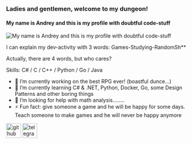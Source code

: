 ### Ladies and gentlemen, welcome to my dungeon!
#### My name is Andrey and this is my profile with doubtful code-stuff
![My name is Andrey and this is my profile with doubtful code-stuff](https://sun9-78.userapi.com/impg/Fuz5QjzQqCPcVgt9xbWIPMS58D6OxQaiUoS8tg/1MD2egKV_zE.jpg?size=604x340&quality=96&sign=ea640e172f8d2c80060141ba4d7861eb&c_uniq_tag=GXXoL154sXp_37Te-VHuDpPqeGbvywY_YHjSldfAf50&type=album)

I can explain my dev-activity with 3 words: Games-Studying-RandomSh**

Actually, there are 4 words, but who cares?

Skills: C# / C / C++ / Python / Go / Java

- 🔭 I’m currently working on the best RPG ever! (boastful dunce...) 
- 🌱 I’m currently learning C# & .NET, Python, Docker, Go,  some Design Patterns and other boring things 
- 🤔 I’m looking for help with math analysis........ 
- ⚡ Fun fact: give someone a game and he will be happy for some days. Teach someone to make games and he will never be happy anymore

[<img src='https://cdn.jsdelivr.net/npm/simple-icons@3.0.1/icons/github.svg' alt='github' height='40'>](https://github.com/kolosya-tuchka)  [<img src='https://cdn.jsdelivr.net/npm/simple-icons@3.0.1/icons/telegram.svg' alt='telegram' height='40'>](https://t.me/tribipki)  
